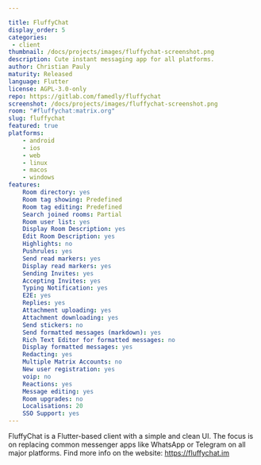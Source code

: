 ```yaml
---

title: FluffyChat
display_order: 5
categories:
 - client
thumbnail: /docs/projects/images/fluffychat-screenshot.png
description: Cute instant messaging app for all platforms.
author: Christian Pauly
maturity: Released
language: Flutter
license: AGPL-3.0-only
repo: https://gitlab.com/famedly/fluffychat
screenshot: /docs/projects/images/fluffychat-screenshot.png
room: "#fluffychat:matrix.org"
slug: fluffychat
featured: true
platforms:
    - android
    - ios
    - web
    - linux
    - macos
    - windows
features:
    Room directory: yes
    Room tag showing: Predefined
    Room tag editing: Predefined
    Search joined rooms: Partial
    Room user list: yes
    Display Room Description: yes
    Edit Room Description: yes
    Highlights: no
    Pushrules: yes
    Send read markers: yes
    Display read markers: yes
    Sending Invites: yes
    Accepting Invites: yes
    Typing Notification: yes
    E2E: yes
    Replies: yes
    Attachment uploading: yes
    Attachment downloading: yes
    Send stickers: no
    Send formatted messages (markdown): yes
    Rich Text Editor for formatted messages: no
    Display formatted messages: yes
    Redacting: yes
    Multiple Matrix Accounts: no
    New user registration: yes
    voip: no
    Reactions: yes
    Message editing: yes
    Room upgrades: no
    Localisations: 20
    SSO Support: yes
---
```


FluffyChat is a Flutter-based client with a simple and clean UI. The focus is on replacing common messenger apps like WhatsApp or Telegram on all major platforms. Find more info on the website: <https://fluffychat.im>
